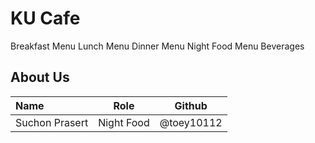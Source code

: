 # KU Cafe


Breakfast Menu
Lunch Menu
Dinner Menu
Night Food Menu
Beverages

## About Us


| Name      | Role      | Github   |
|:----------|-----------|----------|
| Suchon Prasert       | Night Food       | @toey10112      |
